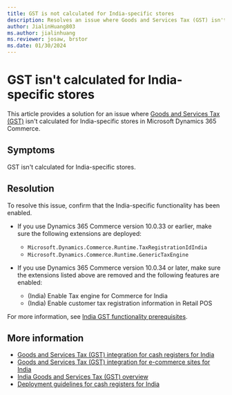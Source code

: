 ```yaml
---
title: GST is not calculated for India-specific stores
description: Resolves an issue where Goods and Services Tax (GST) isn't calculated for India-specific stores in Microsoft Dynamics 365 Commerce.
author: JialinHuang803
ms.author: jialinhuang
ms.reviewer: josaw, brstor
ms.date: 01/30/2024
---
```

# GST isn't calculated for India-specific stores

This article provides a solution for an issue where [Goods and Services Tax (GST)](/dynamics365/finance/localizations/india/apac-ind-gst) isn't calculated for India-specific stores in Microsoft Dynamics 365 Commerce.

## Symptoms

GST isn't calculated for India-specific stores.

## Resolution

To resolve this issue, confirm that the India-specific functionality has been enabled.

- If you use Dynamics 365 Commerce version 10.0.33 or earlier, make sure the following extensions are deployed:

  - `Microsoft.Dynamics.Commerce.Runtime.TaxRegistrationIdIndia`
  - `Microsoft.Dynamics.Commerce.Runtime.GenericTaxEngine`

- If you use Dynamics 365 Commerce version 10.0.34 or later, make sure the extensions listed above are removed and the following features are enabled:

  - (India) Enable Tax engine for Commerce for India
  - (India) Enable customer tax registration information in Retail POS

For more information, see [India GST functionality prerequisites](/dynamics365/commerce/localizations/india/apac-ind-cash-registers#prerequisites).

## More information

- [Goods and Services Tax (GST) integration for cash registers for India](/dynamics365/commerce/localizations/india/apac-ind-cash-registers)
- [Goods and Services Tax (GST) integration for e-commerce sites for India](/dynamics365/commerce/localizations/india/apac-ind-e-commerce#configure-gst-for-e-commerce)
- [India Goods and Services Tax (GST) overview](/dynamics365/finance/localizations/india/apac-ind-gst)
- [Deployment guidelines for cash registers for India](/dynamics365/commerce/localizations/india/apac-ind-loc-deployment-guidelines)
